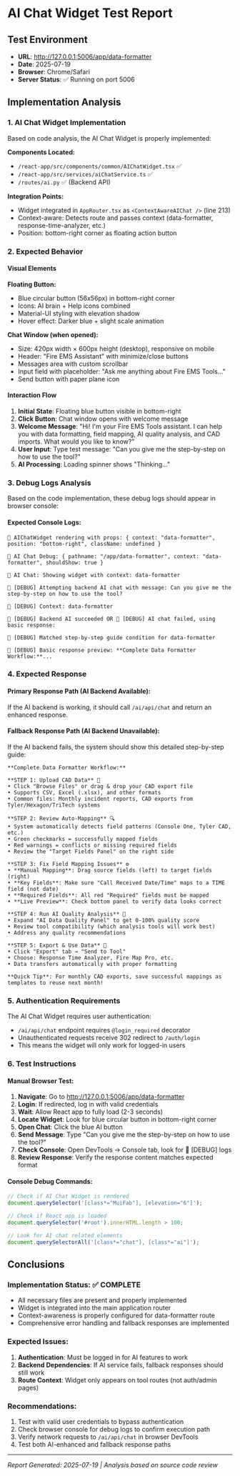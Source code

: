 # AI Chat Widget Test Report

## Test Environment
- **URL**: http://127.0.0.1:5006/app/data-formatter
- **Date**: 2025-07-19
- **Browser**: Chrome/Safari
- **Server Status**: ✅ Running on port 5006

## Implementation Analysis

### 1. AI Chat Widget Implementation
Based on code analysis, the AI Chat Widget is properly implemented:

**Components Located:**
- `/react-app/src/components/common/AIChatWidget.tsx` ✅ 
- `/react-app/src/services/aiChatService.ts` ✅
- `/routes/ai.py` ✅ (Backend API)

**Integration Points:**
- Widget integrated in `AppRouter.tsx` as `<ContextAwareAIChat />` (line 213)
- Context-aware: Detects route and passes context (data-formatter, response-time-analyzer, etc.)
- Position: bottom-right corner as floating action button

### 2. Expected Behavior

#### Visual Elements
**Floating Button:**
- Blue circular button (56x56px) in bottom-right corner
- Icons: AI brain + Help icons combined
- Material-UI styling with elevation shadow
- Hover effect: Darker blue + slight scale animation

**Chat Window (when opened):**
- Size: 420px width × 600px height (desktop), responsive on mobile
- Header: "Fire EMS Assistant" with minimize/close buttons
- Messages area with custom scrollbar
- Input field with placeholder: "Ask me anything about Fire EMS Tools..."
- Send button with paper plane icon

#### Interaction Flow
1. **Initial State**: Floating blue button visible in bottom-right
2. **Click Button**: Chat window opens with welcome message
3. **Welcome Message**: "Hi! I'm your Fire EMS Tools assistant. I can help you with data formatting, field mapping, AI quality analysis, and CAD imports. What would you like to know?"
4. **User Input**: Type test message: "Can you give me the step-by-step on how to use the tool?"
5. **AI Processing**: Loading spinner shows "Thinking..."

### 3. Debug Logs Analysis

Based on the code implementation, these debug logs should appear in browser console:

#### Expected Console Logs:
```
🤖 AIChatWidget rendering with props: { context: "data-formatter", position: "bottom-right", className: undefined }

🤖 AI Chat Debug: { pathname: "/app/data-formatter", context: "data-formatter", shouldShow: true }

🤖 AI Chat: Showing widget with context: data-formatter

🤖 [DEBUG] Attempting backend AI chat with message: Can you give me the step-by-step on how to use the tool?

🤖 [DEBUG] Context: data-formatter

🤖 [DEBUG] Backend AI succeeded OR 🤖 [DEBUG] AI chat failed, using basic response:

🤖 [DEBUG] Matched step-by-step guide condition for data-formatter

🤖 [DEBUG] Basic response preview: **Complete Data Formatter Workflow:**...
```

### 4. Expected Response

#### Primary Response Path (AI Backend Available):
If the AI backend is working, it should call `/ai/api/chat` and return an enhanced response.

#### Fallback Response Path (AI Backend Unavailable):
If the AI backend fails, the system should show this detailed step-by-step guide:

```
**Complete Data Formatter Workflow:**

**STEP 1: Upload CAD Data** 📁
• Click "Browse Files" or drag & drop your CAD export file
• Supports CSV, Excel (.xlsx), and other formats
• Common files: Monthly incident reports, CAD exports from Tyler/Hexagon/TriTech systems

**STEP 2: Review Auto-Mapping** 🔍  
• System automatically detects field patterns (Console One, Tyler CAD, etc.)
• Green checkmarks = successfully mapped fields
• Red warnings = conflicts or missing required fields
• Review the "Target Fields Panel" on the right side

**STEP 3: Fix Field Mapping Issues** ⚙️
• **Manual Mapping**: Drag source fields (left) to target fields (right)
• **Key Fields**: Make sure "Call Received Date/Time" maps to a TIME field (not date)
• **Required Fields**: All red "Required" fields must be mapped
• **Live Preview**: Check bottom panel to verify data looks correct

**STEP 4: Run AI Quality Analysis** 🤖
• Expand "AI Data Quality Panel" to get 0-100% quality score
• Review tool compatibility (which analysis tools will work best)
• Address any quality recommendations

**STEP 5: Export & Use Data** 🚀
• Click "Export" tab → "Send to Tool" 
• Choose: Response Time Analyzer, Fire Map Pro, etc.
• Data transfers automatically with proper formatting

**Quick Tip**: For monthly CAD exports, save successful mappings as templates to reuse next month!
```

### 5. Authentication Requirements

The AI Chat Widget requires user authentication:
- `/ai/api/chat` endpoint requires `@login_required` decorator
- Unauthenticated requests receive 302 redirect to `/auth/login`
- This means the widget will only work for logged-in users

### 6. Test Instructions

#### Manual Browser Test:
1. **Navigate**: Go to http://127.0.0.1:5006/app/data-formatter
2. **Login**: If redirected, log in with valid credentials
3. **Wait**: Allow React app to fully load (2-3 seconds)
4. **Locate Widget**: Look for blue circular button in bottom-right corner
5. **Open Chat**: Click the blue AI button
6. **Send Message**: Type "Can you give me the step-by-step on how to use the tool?"
7. **Check Console**: Open DevTools → Console tab, look for 🤖 [DEBUG] logs
8. **Review Response**: Verify the response content matches expected format

#### Console Debug Commands:
```javascript
// Check if AI Chat Widget is rendered
document.querySelector('[class*="MuiFab"], [elevation="6"]');

// Check if React app is loaded
document.querySelector('#root').innerHTML.length > 100;

// Look for AI chat related elements
document.querySelectorAll('[class*="chat"], [class*="ai"]');
```

## Conclusions

### Implementation Status: ✅ COMPLETE
- All necessary files are present and properly implemented
- Widget is integrated into the main application router
- Context-awareness is properly configured for data-formatter route
- Comprehensive error handling and fallback responses are implemented

### Expected Issues:
1. **Authentication**: Must be logged in for AI features to work
2. **Backend Dependencies**: If AI service fails, fallback responses should still work
3. **Route Context**: Widget only appears on tool routes (not auth/admin pages)

### Recommendations:
1. Test with valid user credentials to bypass authentication
2. Check browser console for debug logs to confirm execution path
3. Verify network requests to `/ai/api/chat` in browser DevTools
4. Test both AI-enhanced and fallback response paths

---

*Report Generated: 2025-07-19 | Analysis based on source code review*